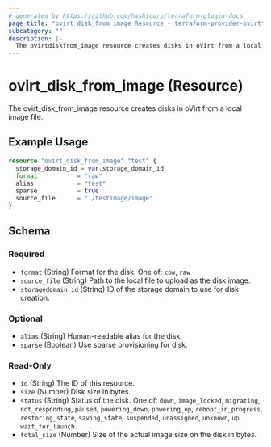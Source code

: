 ```yaml
---
# generated by https://github.com/hashicorp/terraform-plugin-docs
page_title: "ovirt_disk_from_image Resource - terraform-provider-ovirt"
subcategory: ""
description: |-
  The ovirtdiskfrom_image resource creates disks in oVirt from a local image file.
---
```


# ovirt_disk_from_image (Resource)

The ovirt_disk_from_image resource creates disks in oVirt from a local image file.

## Example Usage

```terraform
resource "ovirt_disk_from_image" "test" {
  storage_domain_id = var.storage_domain_id
  format           = "raw"
  alias            = "test"
  sparse           = true
  source_file      = "./testimage/image"
}
```

<!-- schema generated by tfplugindocs -->
## Schema

### Required

- `format` (String) Format for the disk. One of: `cow`, `raw`
- `source_file` (String) Path to the local file to upload as the disk image.
- `storagedomain_id` (String) ID of the storage domain to use for disk creation.

### Optional

- `alias` (String) Human-readable alias for the disk.
- `sparse` (Boolean) Use sparse provisioning for disk.

### Read-Only

- `id` (String) The ID of this resource.
- `size` (Number) Disk size in bytes.
- `status` (String) Status of the disk. One of: `down`, `image_locked`, `migrating`, `not_responding`, `paused`, `powering_down`, `powering_up`, `reboot_in_progress`, `restoring_state`, `saving_state`, `suspended`, `unassigned`, `unknown`, `up`, `wait_for_launch`.
- `total_size` (Number) Size of the actual image size on the disk in bytes.


